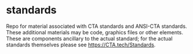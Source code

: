 # standards
Repo for material associated with CTA standards and ANSI-CTA standards. These additional materials may be code, graphics files or other elements. These are components ancillary to the actual standard; for the actual standards themselves please see https://CTA.tech/Standards.
